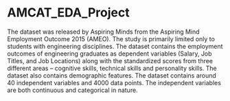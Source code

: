 # AMCAT_EDA_Project
The dataset was released by Aspiring Minds from the Aspiring Mind Employment Outcome 2015 (AMEO). The study is primarily limited  only to students with engineering disciplines. The dataset contains the employment outcomes of engineering graduates as dependent variables (Salary, Job Titles, and Job Locations) along with the standardized scores from three different areas – cognitive skills, technical skills and personality skills. The dataset also contains demographic features. The dataset  contains  around  40 independent variables and 4000 data points. The independent variables are both continuous and categorical in nature. 


 

